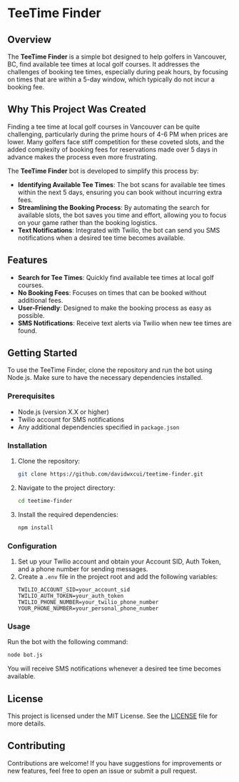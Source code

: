 # TeeTime Finder

## Overview

The **TeeTime Finder** is a simple bot designed to help golfers in Vancouver, BC, find available tee times at local golf courses. It addresses the challenges of booking tee times, especially during peak hours, by focusing on times that are within a 5-day window, which typically do not incur a booking fee.

## Why This Project Was Created

Finding a tee time at local golf courses in Vancouver can be quite challenging, particularly during the prime hours of 4-6 PM when prices are lower. Many golfers face stiff competition for these coveted slots, and the added complexity of booking fees for reservations made over 5 days in advance makes the process even more frustrating.

The **TeeTime Finder** bot is developed to simplify this process by:

- **Identifying Available Tee Times**: The bot scans for available tee times within the next 5 days, ensuring you can book without incurring extra fees.
- **Streamlining the Booking Process**: By automating the search for available slots, the bot saves you time and effort, allowing you to focus on your game rather than the booking logistics.
- **Text Notifications**: Integrated with Twilio, the bot can send you SMS notifications when a desired tee time becomes available.

## Features

- **Search for Tee Times**: Quickly find available tee times at local golf courses.
- **No Booking Fees**: Focuses on times that can be booked without additional fees.
- **User-Friendly**: Designed to make the booking process as easy as possible.
- **SMS Notifications**: Receive text alerts via Twilio when new tee times are found.

## Getting Started

To use the TeeTime Finder, clone the repository and run the bot using Node.js. Make sure to have the necessary dependencies installed.

### Prerequisites

- Node.js (version X.X or higher)
- Twilio account for SMS notifications
- Any additional dependencies specified in `package.json`

### Installation

1. Clone the repository:
   ```bash
   git clone https://github.com/davidwxcui/teetime-finder.git
   ```
2. Navigate to the project directory:
   ```bash
   cd teetime-finder
   ```
3. Install the required dependencies:
   ```bash
   npm install
   ```

### Configuration

1. Set up your Twilio account and obtain your Account SID, Auth Token, and a phone number for sending messages.
2. Create a `.env` file in the project root and add the following variables:
   ```plaintext
   TWILIO_ACCOUNT_SID=your_account_sid
   TWILIO_AUTH_TOKEN=your_auth_token
   TWILIO_PHONE_NUMBER=your_twilio_phone_number
   YOUR_PHONE_NUMBER=your_personal_phone_number
   ```

### Usage

Run the bot with the following command:
```bash
node bot.js
```
You will receive SMS notifications whenever a desired tee time becomes available.

## License

This project is licensed under the MIT License. See the [LICENSE](LICENSE) file for more details.

## Contributing

Contributions are welcome! If you have suggestions for improvements or new features, feel free to open an issue or submit a pull request.



